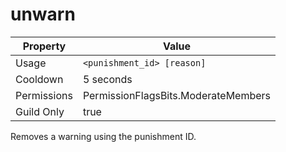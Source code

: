 # unwarn

| Property | Value |
|----------|-------|
| Usage | `<punishment_id> [reason]` |
| Cooldown | 5 seconds |
| Permissions | PermissionFlagsBits.ModerateMembers |
| Guild Only | true |

Removes a warning using the punishment ID.